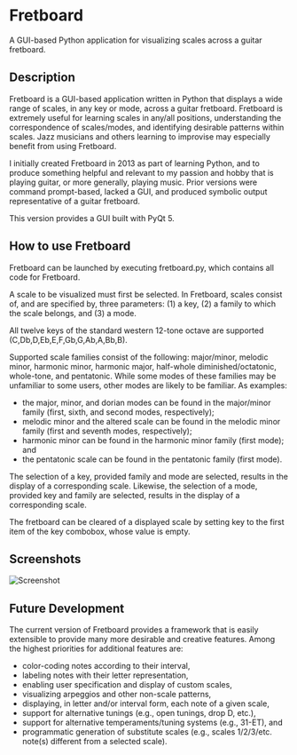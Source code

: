 # Fretboard
A GUI-based Python application for visualizing scales across a guitar fretboard.

## Description
Fretboard is a GUI-based application written in Python that displays a wide range of scales, in any key or mode, across a guitar fretboard. Fretboard is extremely useful for learning scales in any/all positions, understanding the correspondence of scales/modes, and identifying desirable patterns within scales. Jazz musicians and others learning to improvise may especially benefit from using Fretboard.

I initially created Fretboard in 2013 as part of learning Python, and to produce something helpful and relevant to my passion and hobby that is playing guitar, or more generally, playing music. Prior versions were command prompt-based, lacked a GUI, and produced symbolic output representative of a guitar fretboard. 

This version provides a GUI built with PyQt 5. 

## How to use Fretboard
Fretboard can be launched by executing fretboard.py, which contains all code for Fretboard.

A scale to be visualized must first be selected. In Fretboard, scales consist of, and are specified by, three parameters: (1) a key, (2) a family to which the scale belongs, and (3) a mode.  

All twelve keys of the standard western 12-tone octave are supported (C,Db,D,Eb,E,F,Gb,G,Ab,A,Bb,B). 

Supported scale families consist of the following: major/minor, melodic minor, harmonic minor, harmonic major, half-whole diminished/octatonic, whole-tone, and pentatonic. While some modes of these families may be unfamiliar to some users, other modes are likely to be familiar. As examples: 

- the major, minor, and dorian modes can be found in the major/minor family (first, sixth, and second modes, respectively); 
- melodic minor and the altered scale can be found in the melodic minor family (first and seventh modes, respectively); 
- harmonic minor can be found in the harmonic minor family (first mode); and
- the pentatonic scale can be found in the pentatonic family (first mode).

The selection of a key, provided family and mode are selected, results in the display of a corresponding scale. Likewise, the selection of a mode, provided key and family are selected, results in the display of a corresponding scale.

The fretboard can be cleared of a displayed scale by setting key to the first item of the key combobox, whose value is empty.

## Screenshots
![Screenshot](https://user-images.githubusercontent.com/491395/160926528-4644268f-c8df-4076-b4ad-abacdcb41bff.png)

## Future Development
The current version of Fretboard provides a framework that is easily extensible to provide many more desirable and creative features. Among the highest priorities for additional features are:
- color-coding notes according to their interval,
- labeling notes with their letter representation,
- enabling user specification and display of custom scales,
- visualizing arpeggios and other non-scale patterns, 
- displaying, in letter and/or interval form, each note of a given scale,
- support for alternative tunings (e.g., open tunings, drop D, etc.), 
- support for alternative temperaments/tuning systems (e.g., 31-ET), and
- programmatic generation of substitute scales (e.g., scales 1/2/3/etc. note(s) different from a selected scale).
